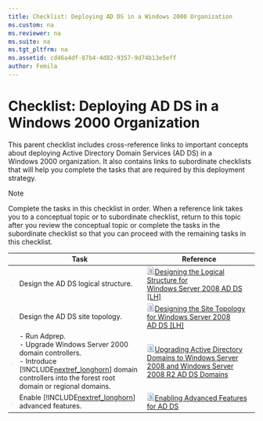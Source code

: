```yaml
---
title: Checklist: Deploying AD DS in a Windows 2000 Organization
ms.custom: na
ms.reviewer: na
ms.suite: na
ms.tgt_pltfrm: na
ms.assetid: cd46a4df-87b4-4d82-9357-9d74b13e5eff
author: Femila
---
```

# Checklist: Deploying AD DS in a Windows 2000 Organization
This parent checklist includes cross\-reference links to important concepts about deploying Active Directory Domain Services \(AD DS\) in a Windows 2000 organization. It also contains links to subordinate checklists that will help you complete the tasks that are required by this deployment strategy.  
  
> [!NOTE]  
> Complete the tasks in this checklist in order. When a reference link takes you to a conceptual topic or to subordinate checklist, return to this topic after you review the conceptual topic or complete the tasks in the subordinate checklist so that you can proceed with the remaining tasks in this checklist.  
  
||Task|Reference|  
|-|--------|-------------|  
|![](../Image/4d269a30-a873-45c5-87de-30ee6558e7b0.gif)|Design the AD DS logical structure.|![](../Image/faa393df-4856-4431-9eda-4f4e5be72a90.gif)[Designing the Logical Structure for Windows Server 2008 AD DS \[LH\]](assetId:///23d96652-a0d9-4f70-9742-514110c99da6)|  
|![](../Image/4d269a30-a873-45c5-87de-30ee6558e7b0.gif)|Design the AD DS site topology.|![](../Image/faa393df-4856-4431-9eda-4f4e5be72a90.gif)[Designing the Site Topology for Windows Server 2008 AD DS \[LH\]](assetId:///e3a6521b-ad89-44b6-a998-c23a923b2689)|  
|![](../Image/4d269a30-a873-45c5-87de-30ee6558e7b0.gif)|-   Run Adprep.<br />-   Upgrade Windows Server 2000 domain controllers.<br />-   Introduce [!INCLUDE[nextref_longhorn](../Token/nextref_longhorn_md.md)] domain controllers into the forest root domain or regional domains.|![](../Image/faa393df-4856-4431-9eda-4f4e5be72a90.gif)[Upgrading Active Directory Domains to Windows Server 2008 and Windows Server 2008 R2 AD DS Domains](../Topic/Upgrading-Active-Directory-Domains-to-Windows-Server-2008-and-Windows-Server-2008-R2-AD-DS-Domains.md)|  
|![](../Image/4d269a30-a873-45c5-87de-30ee6558e7b0.gif)|Enable [!INCLUDE[nextref_longhorn](../Token/nextref_longhorn_md.md)] advanced features.|![](../Image/faa393df-4856-4431-9eda-4f4e5be72a90.gif)[Enabling Advanced Features for AD DS](../Topic/Enabling-Advanced-Features-for-AD-DS.md)|  
  
